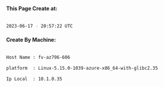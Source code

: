 
   
#### This Page Create at:

```bash

2023-06-17 - 20:57:22 UTC

```

#### Create By Machine:

```bash

Host Name : fv-az796-606

platform  : Linux-5.15.0-1039-azure-x86_64-with-glibc2.35

Ip Local  : 10.1.0.35

```

